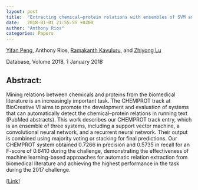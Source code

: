 ```yaml
---
layout: post
title:  "Extracting chemical–protein relations with ensembles of SVM and deep learning models"
date:   2018-01-01 21:55:55 +0200
author: "Anthony Rios"
categories: Papers
---
```


<a href="https://www.ncbi.nlm.nih.gov/research/staff/pengy6/">Yifan Peng</a>, Anthony Rios, <a href="http://protocols.netlab.uky.edu/~rvkavu2/">Ramakanth Kavuluru</a>, and <a href="https://www.ncbi.nlm.nih.gov/research/bionlp/">Zhiyong Lu</a>

Database, Volume 2018, 1 January 2018

## Abstract:
Mining relations between chemicals and proteins from the biomedical literature is an increasingly important task. The CHEMPROT track at BioCreative VI aims to promote the development and evaluation of systems that can automatically detect the chemical–protein relations in running text (PubMed abstracts). This work describes our CHEMPROT track entry, which is an ensemble of three systems, including a support vector machine, a convolutional neural network, and a recurrent neural network. Their output is combined using majority voting or stacking for final predictions. Our CHEMPROT system obtained 0.7266 in precision and 0.5735 in recall for an F-score of 0.6410 during the challenge, demonstrating the effectiveness of machine learning-based approaches for automatic relation extraction from biomedical literature and achieving the highest performance in the task during the 2017 challenge.

[<a href="https://doi.org/10.1093/database/bay073">Link</a>]

